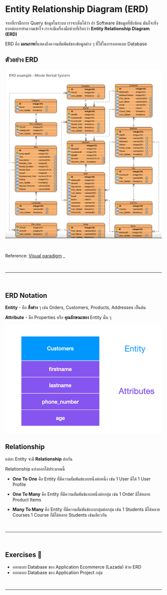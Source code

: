 # Entity Relationship Diagram (ERD)

จากที่เราฝึกการ Query ข้อมูลในระบบ เราจะเห็นได้ว่า ถ้า Software มีข้อมูลที่ซับซ้อน มันก็จะยิ่งยากต่อการทำความเข้าใจ เราจะมีเครื่องมือช่วยที่เรียกว่า **Entity Relationship Diagram (ERD)**

ERD คือ **แผนภาพ**ที่แสดงถึงความสัมพันธ์ของข้อมูลต่าง ๆ ที่ใช้ในการออกแบบ Database

## ตัวอย่าง ERD

![Entity Relation Diagram](./images/er-diagram-example.png)

<br>

Reference: [Visual paradigm](https://www.visual-paradigm.com/guide/data-modeling/what-is-entity-relationship-diagram/#:~:text=Entity%20Relationship%20Diagram%2C%20also%20known,inter%2Drelationships%20among%20these%20entities.) \_

<br><hr><br>

## ERD Notation

**Entity** - คือ **สิ่งต่าง** ๆ เช่น Orders, Customers, Products, Addresses เป็นต้น

**Attribute** - คือ Properties หรือ **คุณลักษณะของ** Entity นั้น ๆ

![ERD Notation](./images/erd-notation.png)

## Relationship

แต่ละ Entity จะมี **Relationship** ต่อกัน

Relationship แบ่งออกได้ประมาณนี้

- **One To One** คือ Entity ที่มีความสัมพันธ์แบบหนึ่งต่อหนึ่ง เช่น 1 User มีได้ 1 User Profile

- **One To Many** คือ Entity ที่มีความสัมพันธ์แบบหนึ่งต่อกลุ่ม เช่น 1 Order มีได้หลาย Product Items

- **Many To Many** คือ Entity ที่มีความสัมพันธ์แบบกลุ่มต่อกลุ่ม เช่น 1 Students มีได้หลาย Courses 1 Course ก็มีได้หลาย Students เช่นเดียวกัน

<br><hr><br>

## Exercises 🏅

- ออกแบบ Database ของ Application Ecommerce (Lazada) ด้วย ERD
- ออกแบบ Database ของ Application Project กลุ่ม

<br><hr><br>
